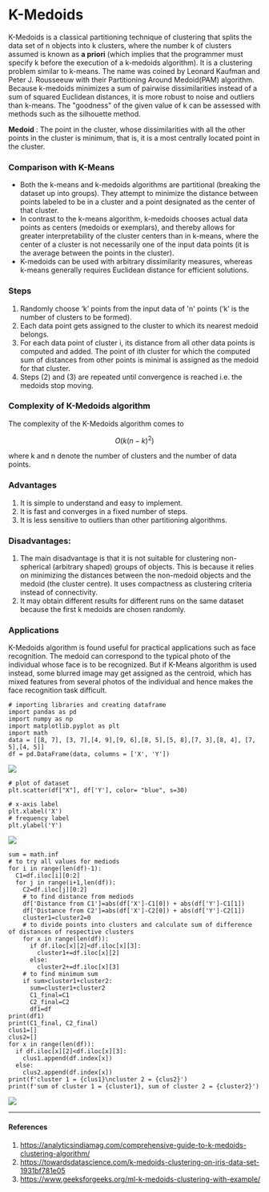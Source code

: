 # **K-Medoids**

K-Medoids is a classical partitioning technique of clustering that splits the data set of n objects into k clusters, where the number k of clusters assumed is known as **a priori** (which implies that the programmer must specify k before the execution of a k-medoids algorithm). It is a clustering problem similar to k-means. The name was coined by Leonard Kaufman and Peter J. Rousseeuw with their Partitioning Around Medoid(PAM) algorithm. Because k-medoids minimizes a sum of pairwise dissimilarities instead of a sum of squared Euclidean distances, it is more robust to noise and outliers than k-means. The "goodness" of the given value of k can be assessed with methods such as the silhouette method.

**Medoid**
: The point in the cluster, whose dissimilarities with all the other points in the cluster is minimum, that is, it is a most centrally located point in the cluster.

### Comparison with K-Means

- Both the k-means and k-medoids algorithms are partitional (breaking the dataset up into groups). They attempt to minimize the distance between points labeled to be in a cluster and a point designated as the center of that cluster.
- In contrast to the k-means algorithm, k-medoids chooses actual data points as centers (medoids or exemplars), and thereby allows for greater interpretability of the cluster centers than in k-means, where the center of a cluster is not necessarily one of the input data points (it is the average between the points in the cluster).
- K-medoids can be used with arbitrary dissimilarity measures, whereas k-means generally requires Euclidean distance for efficient solutions.

### **Steps**

1. Randomly choose ‘k’ points from the input data of 'n' points (‘k’ is the number of clusters to be formed).
2. Each data point gets assigned to the cluster to which its nearest medoid belongs.
3. For each data point of cluster i, its distance from all other data points is computed and added. The point of ith cluster for which the computed sum of distances from other points is minimal is assigned as the medoid for that cluster.
4. Steps (2) and (3) are repeated until convergence is reached i.e. the medoids stop moving.

### Complexity of K-Medoids algorithm
The complexity of the K-Medoids algorithm comes to

$$
O(k(n-k)^2)
$$

where k and n denote the number of clusters and the number of data points.

### Advantages

1. It is simple to understand and easy to implement.
2. It is fast and converges in a fixed number of steps.
3. It is less sensitive to outliers than other partitioning algorithms.

### Disadvantages:

1. The main disadvantage is that it is not suitable for clustering non-spherical (arbitrary shaped) groups of objects. This is because it relies on minimizing the distances between the non-medoid objects and the medoid (the cluster centre). It uses compactness as clustering criteria instead of connectivity.
2. It may obtain different results for different runs on the same dataset because the first k medoids are chosen randomly.

### Applications
K-Medoids algorithm is found useful for practical applications such as face recognition. The medoid can correspond to the typical photo of the individual whose face is to be recognized. But if K-Means algorithm is used instead, some blurred image may get assigned as the centroid, which has mixed features from several photos of the individual and hence makes the face recognition task difficult.

```
# importing libraries and creating dataframe
import pandas as pd
import numpy as np
import matplotlib.pyplot as plt
import math
data = [[8, 7], [3, 7],[4, 9],[9, 6],[8, 5],[5, 8],[7, 3],[8, 4], [7, 5],[4, 5]]
df = pd.DataFrame(data, columns = ['X', 'Y'])

```

![](https://drive.google.com/uc?export=view&id=1MWLLt5ZW_XTZ0HxJjzeyl1-eFV7x6bwP)

```
# plot of dataset
plt.scatter(df["X"], df['Y'], color= "blue", s=30)

# x-axis label
plt.xlabel('X')
# frequency label
plt.ylabel('Y')
```

![](https://drive.google.com/uc?export=view&id=1ktN2TuKdbIdN-Lwv8WMAEdPzr9sL5qty)

```
sum = math.inf
# to try all values for mediods
for i in range(len(df)-1):
  C1=df.iloc[i][0:2]
  for j in range(i+1,len(df)):
    C2=df.iloc[j][0:2]
    # to find distance from mediods
    df['Distance from C1']=abs(df['X']-C1[0]) + abs(df['Y']-C1[1])
    df['Distance from C2']=abs(df['X']-C2[0]) + abs(df['Y']-C2[1])
    cluster1=cluster2=0
    # to divide points into clusters and calculate sum of difference of distances of respective clusters
    for x in range(len(df)):
      if df.iloc[x][2]<df.iloc[x][3]:
        cluster1+=df.iloc[x][2]
      else:
        cluster2+=df.iloc[x][3]
    # to find minimum sum
    if sum>cluster1+cluster2:
      sum=cluster1+cluster2
      C1_final=C1
      C2_final=C2
      df1=df
print(df1)
print(C1_final, C2_final)
clus1=[]
clus2=[]
for x in range(len(df)):
  if df.iloc[x][2]<df.iloc[x][3]:
    clus1.append(df.index[x])
  else:
    clus2.append(df.index[x])
print(f'cluster 1 = {clus1}\ncluster 2 = {clus2}')
print(f'sum of cluster 1 = {cluster1}, sum of cluster 2 = {cluster2}')

```

![](https://drive.google.com/uc?export=view&id=1YAj5nnPRjG7QhFF3LAaVwUBKqo6IYZWH)

---

#### References

1. https://analyticsindiamag.com/comprehensive-guide-to-k-medoids-clustering-algorithm/
2. https://towardsdatascience.com/k-medoids-clustering-on-iris-data-set-1931bf781e05
3. https://www.geeksforgeeks.org/ml-k-medoids-clustering-with-example/
